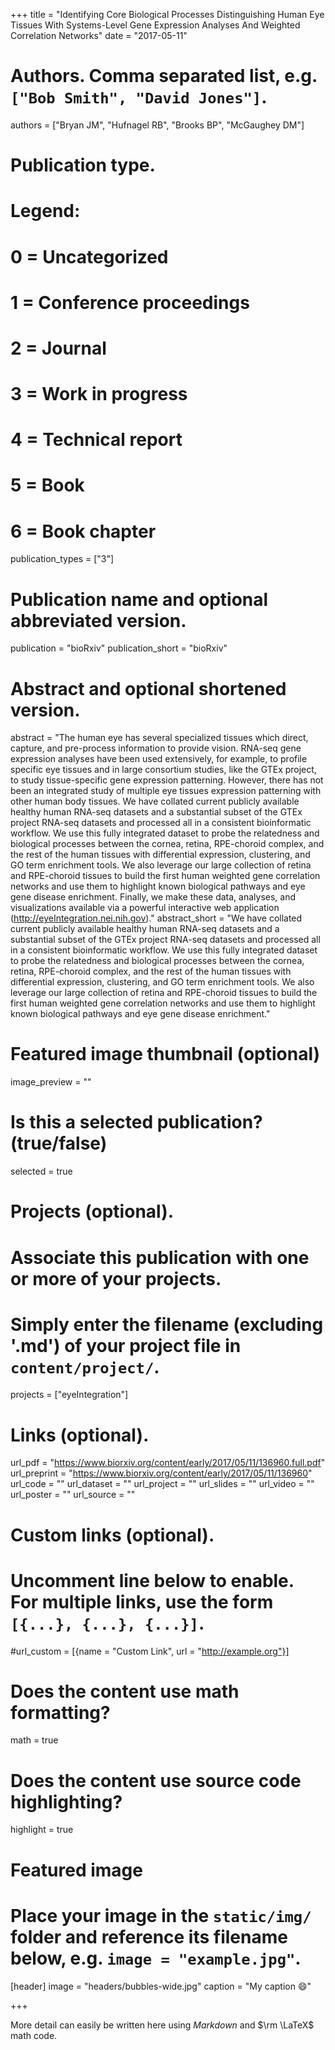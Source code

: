 +++
title = "Identifying Core Biological Processes Distinguishing Human Eye Tissues With Systems-Level Gene Expression Analyses And Weighted Correlation Networks"
date = "2017-05-11"

# Authors. Comma separated list, e.g. `["Bob Smith", "David Jones"]`.
authors = ["Bryan JM", "Hufnagel RB", "Brooks BP", "McGaughey DM"]

# Publication type.
# Legend:
# 0 = Uncategorized
# 1 = Conference proceedings
# 2 = Journal
# 3 = Work in progress
# 4 = Technical report
# 5 = Book
# 6 = Book chapter
publication_types = ["3"]

# Publication name and optional abbreviated version.
publication = "bioRxiv"
publication_short = "bioRxiv"

# Abstract and optional shortened version.
abstract = "The human eye has several specialized tissues which direct, capture, and pre-process information to provide vision. RNA-seq gene expression analyses have been used extensively, for example, to profile specific eye tissues and in large consortium studies, like the GTEx project, to study tissue-specific gene expression patterning. However, there has not been an integrated study of multiple eye tissues expression patterning with other human body tissues. We have collated current publicly available healthy human RNA-seq datasets and a substantial subset of the GTEx project RNA-seq datasets and processed all in a consistent bioinformatic workflow. We use this fully integrated dataset to probe the relatedness and biological processes between the cornea, retina, RPE-choroid complex, and the rest of the human tissues with differential expression, clustering, and GO term enrichment tools. We also leverage our large collection of retina and RPE-choroid tissues to build the first human weighted gene correlation networks and use them to highlight known biological pathways and eye gene disease enrichment. Finally, we make these data, analyses, and visualizations available via a powerful interactive web application (http://eyeIntegration.nei.nih.gov)."
abstract_short = "We have collated current publicly available healthy human RNA-seq datasets and a substantial subset of the GTEx project RNA-seq datasets and processed all in a consistent bioinformatic workflow. We use this fully integrated dataset to probe the relatedness and biological processes between the cornea, retina, RPE-choroid complex, and the rest of the human tissues with differential expression, clustering, and GO term enrichment tools. We also leverage our large collection of retina and RPE-choroid tissues to build the first human weighted gene correlation networks and use them to highlight known biological pathways and eye gene disease enrichment."

# Featured image thumbnail (optional)
image_preview = ""

# Is this a selected publication? (true/false)
selected = true

# Projects (optional).
#   Associate this publication with one or more of your projects.
#   Simply enter the filename (excluding '.md') of your project file in `content/project/`.
projects = ["eyeIntegration"]

# Links (optional).
url_pdf = "https://www.biorxiv.org/content/early/2017/05/11/136960.full.pdf"
url_preprint = "https://www.biorxiv.org/content/early/2017/05/11/136960"
url_code = ""
url_dataset = ""
url_project = ""
url_slides = ""
url_video = ""
url_poster = ""
url_source = ""

# Custom links (optional).
#   Uncomment line below to enable. For multiple links, use the form `[{...}, {...}, {...}]`.
#url_custom = [{name = "Custom Link", url = "http://example.org"}]

# Does the content use math formatting?
math = true

# Does the content use source code highlighting?
highlight = true

# Featured image
# Place your image in the `static/img/` folder and reference its filename below, e.g. `image = "example.jpg"`.
[header]
image = "headers/bubbles-wide.jpg"
caption = "My caption :smile:"

+++

More detail can easily be written here using *Markdown* and $\rm \LaTeX$ math code.
